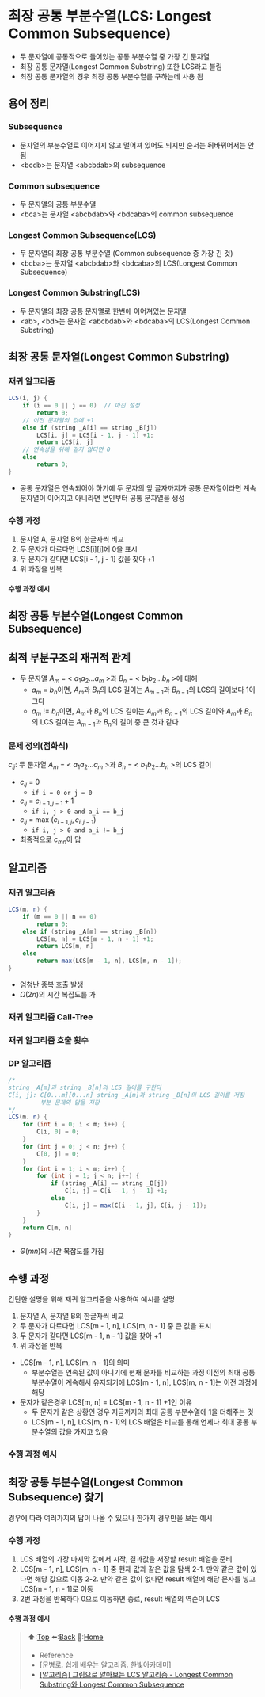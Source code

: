 # 최장 공통 부분수열(LCS: Longest Common Subsequence)
- 두 문자열에 공통적으로 들어있는 공통 부분수열 중 가장 긴 문자열
- 최장 공통 문자열(Longest Common Substring) 또한 LCS라고 불림
- 최장 공통 문자열의 경우 최장 공통 부분수열를 구하는데 사용 됨

## 용어 정리
### Subsequence
- 문자열의 부분수열로 이어지지 않고 떨어져 있어도 되지만 순서는 뒤바뀌어서는 안됨
- \<bcdb\>는 문자열 \<abcbdab\>의 subsequence

### Common subsequence
- 두 문자열의 공통 부분수열
- \<bca\>는 문자열 \<abcbdab\>와 \<bdcaba\>의 common subsequence

### Longest Common Subsequence(LCS)
- 두 문자열의 최장 공통 부분수열 (Common subsequence 중 가장 긴 것)
- \<bcba\>는 문자열 \<abcbdab\>와 \<bdcaba\>의 LCS(Longest Common Subsequence)

### Longest Common Substring(LCS)
- 두 문자열의 최장 공통 문자열로 한번에 이어져있는 문자열
- \<ab\>, \<bd\>는 문자열 \<abcbdab\>와 \<bdcaba\>의 LCS(Longest Common Substring)

## 최장 공통 문자열(Longest Common Substring)
### 재귀 알고리즘
``` java
LCS(i, j) {
    if (i == 0 || j == 0)  // 마진 설정
        return 0;
    // 이전 문자열의 값에 +1 
    else if (string _A[i] == string _B[j]) 
        LCS[i, j] = LCS[i - 1, j - 1] +1;
        return LCS[i, j]
    // 연속성을 위해 같지 않다면 0
    else
        return 0;
}
```
- 공통 문자열은 연속되어야 하기에 두 문자의 앞 글자까지가 공통 문자열이라면 계속 문자열이 이어지고 아니라면 본인부터 공통 문자열을 생성

### 수행 과정
1. 문자열 A, 문자열 B의 한글자씩 비교
2. 두 문자가 다르다면 LCS[i][j]에 0을 표시
3. 두 문자가 같다면 LCS[i - 1, j - 1] 값을 찾아 +1
4. 위 과정을 반복

#### 수행 과정 예시 

## 최장 공통 부분수열(Longest Common Subsequence)

## 최적 부분구조의 재귀적 관계
- 두 문자열 $A_m$ = < $a_1a_2...a_m$ >과 $B_n$ = < $b_1b_2...b_n$ >에 대해
  -  $a_m$ = $b_n$이면, $A_m$과 $B_n$의 LCS 길이는 $A_{m-1}$과 $B_{n-1}$의 LCS의 길이보다 1이 크다
  -  $a_m$ != $b_n$이면, $A_m$과 $B_n$의 LCS 길이는 $A_m$과 $B_{n-1}$의 LCS 길이와 $A_m$과 $B_n$의 LCS 길이는 $A_{m-1}$과 $B_n$의 길이 중 큰 것과 같다

### 문제 정의(점화식)
$c_{ij}$: 두 문자열 $A_m$ = < $a_1a_2...a_m$ >과 $B_n$ = < $b_1b_2...b_n$ >의 LCS 길이
- $c_{ij}$ = 0
  - `if i = 0 or j = 0`
- $c_{ij}$ = $c_{i-1, j-1} + 1$
  - `if i, j > 0 and a_i == b_j`
- $c_{ij}$ = max ($c_{i-1, j},c_{i, j-1}$)
  - `if i, j > 0 and a_i != b_j`
- 최종적으로 $c_{mn}$이 답

## 알고리즘 
### 재귀 알고리즘
``` java
LCS(m. n) {
    if (m == 0 || n == 0)
        return 0;
    else if (string _A[m] == string _B[n])
        LCS[m, n] = LCS[m - 1, n - 1] +1;
        return LCS[m, n]
    else
        return max(LCS[m - 1, n], LCS[m, n - 1]);
}
```
- 엄청난 중복 호출 발생
- $Ω(2n)$의 시간 복잡도를 가

### 재귀 알고리즘 Call-Tree

### 재귀 알고리즘 호출 횟수 

### DP 알고리즘
``` java
/*
string _A[m]과 string _B[n]의 LCS 길이를 구한다
C[i, j]: C[0...m][0...n] string _A[m]과 string _B[n]의 LCS 길이를 저장
         부분 문제의 답을 저장
*/
LCS(m. n) {
    for (int i = 0; i < m; i++) {
        C[i, 0] = 0;
    }
    for (int j = 0; j < n; j++) {
        C[0, j] = 0;
    }
    for (int i = 1; i < m; i++) { 
        for (int j = 1; j < n; j++) {
            if (string _A[i] == string _B[j])
                C[i, j] = C[i - 1, j - 1] +1;
            else
                C[i, j] = max(C[i - 1, j], C[i, j - 1]);
        }
    }
    return C[m, n]
}
```
- $Θ(mn)$의 시간 복잡도를 가짐

## 수행 과정
간단한 설명을 위해 재귀 알고리즘을 사용하여 예시를 설명
1. 문자열 A, 문자열 B의 한글자씩 비교
2. 두 문자가 다르다면 LCS[m - 1, n], LCS[m, n - 1] 중 큰 값을 표시
3. 두 문자가 같다면 LCS[m - 1, n - 1] 값을 찾아 +1
4. 위 과정을 반복

- LCS[m - 1, n], LCS[m, n - 1]의 의미
  - 부분수열는 연속된 값이 아니기에 현재 문자를 비교하는 과정 이전의 최대 공통 부분수열이 계속해서 유지되기에 LCS[m - 1, n], LCS[m, n - 1]는 이전 과정에 해당
- 문자가 같은경우 LCS[m, n] = LCS[m - 1, n - 1] +1인 이유
  - 두 문자가 같은 상황인 경우 지금까지의 최대 공통 부분수열에 1을 더해주는 것
  - LCS[m - 1, n], LCS[m, n - 1]의 LCS 배열은 비교를 통해 언제나 최대 공통 부분수열의 값을 가지고 있음

### 수행 과정 예시

## 최장 공통 부분수열(Longest Common Subsequence) 찾기 
경우에 따라 여러가지의 답이 나올 수 있으나 한가지 경우만을 보는 예시

### 수행 과정
1. LCS 배열의 가장 마지막 값에서 시작, 결과값을 저장할 result 배열을 준비
2. LCS[m - 1, n], LCS[m, n - 1] 중 현재 값과 같은 값을 탐색
   2-1. 만약 같은 값이 있다면 해당 값으로 이동
   2-2. 만약 같은 값이 없다면 result 배열에 해당 문자를 넣고 LCS[m - 1, n - 1]로 이동
3. 2번 과정을 반복하다 0으로 이동하면 종료, result 배열의 역순이 LCS

#### 수행 과정 예시

> ⬆️:[Top](#최장-공통-부분수열LCS-Longest-Common-Subsequence)
> ⬅️:[Back](https://github.com/Minho979/CS_Study/blob/main/README.md#%EF%B8%8F-Algorithm)
> 💁:[Home](https://github.com/Minho979/CS_Study/blob/main/README.md)
> - Reference
> - [문병로. 쉽게 배우는 알고리즘. 한빛아카데미]
> - [[알고리즘] 그림으로 알아보는 LCS 알고리즘 - Longest Common Substring와 Longest Common Subsequence](https://velog.io/@emplam27/%EC%95%8C%EA%B3%A0%EB%A6%AC%EC%A6%98-%EA%B7%B8%EB%A6%BC%EC%9C%BC%EB%A1%9C-%EC%95%8C%EC%95%84%EB%B3%B4%EB%8A%94-LCS-%EC%95%8C%EA%B3%A0%EB%A6%AC%EC%A6%98-Longest-Common-Substring%EC%99%80-Longest-Common-Subsequence)

